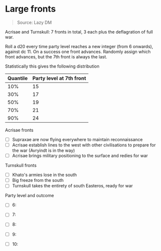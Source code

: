 # Large fronts

> Source: Lazy DM

Acrisae and Turnskull: 7 fronts in total, 3 each plus the deflagration of full war.

Roll a d20 every time party level reaches a new integer (from 6 onwards), against dc 11. On a success one front advances. Randomly assign which front advances, but the 7th front is always the last.

Statistically this gives the following distribution

| Quantile | Party level at 7th front |
| -------- | ------------------------ |
| 10%      | 15                       |
| 30%      | 17                       |
| 50%      | 19                       |
| 70%      | 21                       |
| 90%      | 24                       |

Acrisae fronts
- [ ] Supraxae are now flying everywhere to maintain reconnaissance 
- [ ] Acrisae establish lines to the west with other civilisations to prepare for the war (Avryindt is in the way)
- [ ] Acrisae brings military positioning to the surface and redies for war

Turnskull fronts
- [ ] Khato's armies lose in the south
- [ ] Big freeze from the south
- [ ] Turnskull takes the entirety of south Easteros, ready for war

Party level and outcome
- [ ] 6:
- [ ] 7:
- [ ] 8:
- [ ] 9:
- [ ] 10:

